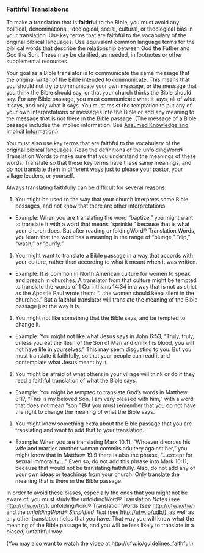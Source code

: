 
### Faithful Translations

To make a translation that is **faithful** to the Bible, you must avoid any political, denominational, ideological, social, cultural, or theological bias in your translation. Use key terms that are faithful to the vocabulary of the original biblical languages. Use equivalent common language terms for the biblical words that describe the relationship between God the Father and God the Son. These may be clarified, as needed, in footnotes or other supplemental resources.

Your goal as a Bible translator is to communicate the same message that the original writer of the Bible intended to communicate. This means that you should not try to communicate your own message, or the message that you think the Bible should say, or that your church thinks the Bible should say. For any Bible passage, you must communicate what it says, all of what it says, and only what it says. You must resist the temptation to put any of your own interpretations or messages into the Bible or add any meaning to the message that is not there in the Bible passage. (The message of a Bible passage includes the implied information. See [Assumed Knowledge and Implicit Information](../figs-explicit/01.md).)

You must also use key terms that are faithful to the vocabulary of the original biblical languages. Read the definitions of the unfoldingWord® Translation Words to make sure that you understand the meanings of these words. Translate so that these key terms have these same meanings, and do not translate them in different ways just to please your pastor, your village leaders, or yourself.

Always translating faithfully can be difficult for several reasons:

1. You might be used to the way that your church interprets some Bible passages, and not know that there are other interpretations.

  * Example: When you are translating the word “baptize,” you might want to translate it with a word that means “sprinkle,” because that is what your church does. But after reading unfoldingWord® Translation Words, you learn that the word has a meaning in the range of “plunge,” “dip,” “wash,” or “purify.”

1. You might want to translate a Bible passage in a way that accords with your culture, rather than according to what it meant when it was written.

  * Example: It is common in North American culture for women to speak and preach in churches. A translator from that culture might be tempted to translate the words of 1 Corinthians 14:34 in a way that is not as strict as the Apostle Paul wrote them: “…the women should keep silent in the churches.” But a faithful translator will translate the meaning of the Bible passage just the way it is.

1. You might not like something that the Bible says, and be tempted to change it.

  * Example: You might not like what Jesus says in John 6:53, “Truly, truly, unless you eat the flesh of the Son of Man and drink his blood, you will not have life in yourselves.” This may seem disgusting to you. But you must translate it faithfully, so that your people can read it and contemplate what Jesus meant by it.

1. You might be afraid of what others in your village will think or do if they read a faithful translation of what the Bible says.

  * Example: You might be tempted to translate God’s words in Matthew 3:17, “This is my beloved Son. I am very pleased with him,” with a word that does not mean “son.” But you must remember that you do not have the right to change the meaning of what the Bible says.

1. You might know something extra about the Bible passage that you are translating and want to add that to your translation.

  * Example: When you are translating Mark 10:11, “Whoever divorces his wife and marries another woman commits adultery against her,” you might know that in Matthew 19:9 there is also the phrase, “…except for sexual immorality….” Even so, do not add this phrase into Mark 10:11, because that would not be translating faithfully. Also, do not add any of your own ideas or teachings from your church. Only translate the meaning that is there in the Bible passage.

In order to avoid these biases, especially the ones that you might not be aware of, you must study the unfoldingWord® Translation Notes (see http://ufw.io/tn/), unfoldingWord® Translation Words (see http://ufw.io/tw/) and the *unfoldingWord® Simplified Text* (see http://ufw.io/udb/), as well as any other translation helps that you have. That way you will know what the meaning of the Bible passage is, and you will be less likely to translate in a biased, unfaithful way.

(You may also want to watch the video at http://ufw.io/guidelines_faithful.)
